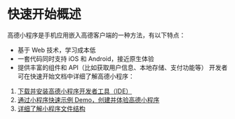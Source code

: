 # 快速开始概述

高德小程序是手机应用嵌入高德客户端的一种方法，有以下特点：
​
- 基于 Web 技术，学习成本低
- 一套代码同时支持 iOS 和 Android，接近原生体验
- 提供丰富的组件和 API（比如获取用户信息、本地存储、支付功能等）
​
开发者可在快速开始文档中详细了解高德小程序：
​
1. [下载并安装高德小程序开发者工具（IDE）](https://docs.alipay.com/mini/developer/todo-demo#%E4%B8%8B%E8%BD%BD%E5%B9%B6%E5%AE%89%E8%A3%85%E6%94%AF%E4%BB%98%E5%AE%9D%E5%B0%8F%E7%A8%8B%E5%BA%8F%E5%BC%80%E5%8F%91%E8%80%85%E5%B7%A5%E5%85%B7)
2. [通过小程序快速示例 Demo，创建并体验高德小程序](experience)
3. [详细了解小程序文件结构](directory)
​